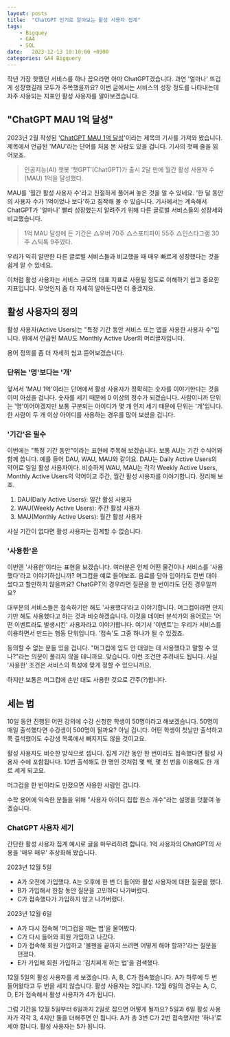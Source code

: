 ```yaml
---
layout: posts
title:  "ChatGPT 인기로 알아보는 활성 사용자 집계"
tags: 
    - Bigquey 
    - GA4 
    - SQL
date:   2023-12-13 10:10:00 +0900
categories: GA4 Bigquery
---
```


작년 가장 핫했던 서비스를 하나 꼽으라면 아마 ChatGPT겠습니다. 과연 '얼마나' 뜨겁게 성장했길래 모두가 주목했을까요? 이번 글에서는 서비스의 성장 정도를 나타내는데 자주 사용되는 지표인 활성 사용자를 알아보겠습니다.

## "ChatGPT MAU 1억 달성"

2023년 2월 작성된 '[ChatGPT MAU 1억 달성](https://www.donga.com/news/Inter/article/all/20230203/117724098/1)'이라는 제목의 기사를 가져와 봤습니다. 제목에서 언급된 'MAU'라는 단어를 처음 본 사람도 있을 겁니다. 기사의 첫째 줄을 읽어보죠.

> 인공지능(AI) 챗봇 ‘챗GPT’(ChatGPT)가 출시 2달 만에 월간 활성 사용자 수(MAU) 1억을 달성했다. 

MAU를 '월간 활성 사용자 수'라고 친절하게 풀어써 놓은 것을 알 수 있네요. '한 달 동안의 사용자 수가 1억이었나 보다'하고 짐작해 볼 수 있습니다. 기사에서는 계속해서 ChatGPT가 '얼마나' 빨리 성장했는지 알려주기 위해 다른 글로벌 서비스들의 성장세와 비교했습니다.

> 1억 MAU 달성에 든 기간은 △우버 70주 △스포티파이 55주 △인스타그램 30주 △틱톡 9주였다.

우리가 익히 알만한 다른 글로벌 서비스들과 비교했을 때 매우 빠르게 성장했다는 것을 쉽게 알 수 있네요.

이처럼 활성 사용자는 서비스 규모의 대표 지표로 사용될 정도로 이해하기 쉽고 중요한 지표입니다. 무엇인지 좀 더 자세히 알아둔다면 더 좋겠지요.

## 활성 사용자의 정의

활성 사용자(Active Users)는 "특정 기간 동안 서비스 또는 앱을 사용한 사용자 수"입니다. 위에서 언급된 MAU도 Monthly Active User의 머리글자입니다.

용어 정의를 좀 더 자세히 씹고 뜯어보겠습니다.

### 단위는 '명'보다는 '개'

앞서서 'MAU 1억'이라는 단어에서 활성 사용자가 정확히는 숫자를 이야기한다는 것을 이미 아셨을 겁니다. 숫자를 세기 때문에 0 이상의 정수가 되겠습니다. 사람이니까 단위는 '명'이어야겠지만 보통 구분되는 아이디가 몇 개 인지 세기 때문에 단위는 '개'입니다. 한 사람이 두 개 이상 아이디를 사용하는 경우를 많이 보셨을 겁니다.

### '기간'은 필수

이번에는 "특정 기간 동안"이라는 표현에 주목해 보겠습니다. 보통 AU는 기간 수식어와 함께 씁니다. 예를 들어 DAU, WAU, MAU와 같이요. DAU는 Daily Active Users의 약어로 일일 활성 사용자이다. 비슷하게 WAU, MAU는 각각 Weekly Active Users, Monthly Active Users의 약어이고 주간, 월간 활성 사용자를 이야기합니다. 정리해 보죠.

1. DAU(Daily Active Users): 일간 활성 사용자
2. WAU(Weekly Active Users): 주간 활성 사용자
3. MAU(Monthly Active Users): 월간 활성 사용자

사실 기간이 없다면 활성 사용자는 집계할 수 없습니다.

### '사용한'은 

이번엔 '사용한'이라는 표현을 보겠습니다. 여러분은 언제 어떤 물건이나 서비스를 '사용했다'라고 이야기하십니까? 머그컵을 예로 들어보죠. 음료를 담아 입이라도 한번 대야 썼다고 할만하지 않을까요? ChatGPT의 경우라면 질문을 한 번이라도 던진 경우일까요?

대부분의 서비스들은 접속하기만 해도 '사용했다'라고 이야기합니다. 머그컵이라면 만지기만 해도 사용했다고 하는 것과 비슷하겠습니다. 이것을 데이터 분석가의 용어로는 '어떤 이벤트라도 발생시킨' 사용자라고 이야기합니다. 여기서 '이벤트'는 우리가 서비스를 이용하면서 만드는 행동 단위입니다. '접속'도 그중 하나가 될 수 있겠죠.

동의할 수 없는 분들 있을 겁니다. "머그컵에 입도 안 대었는 데 사용했다고 말할 수 있나?"라는 의문이 풀리지 않을 테니까요. 맞습니다. 이런 조건만 추려내도 됩니다. 사실 '사용한' 조건은 서비스의 특성에 맞게 정할 수 있으니까요.

하지만 보통은 머그컵에 손만 대도 사용한 것으로 간주(?)합니다.

## 세는 법

10일 동안 진행된 어떤 강의에 수강 신청한 학생이 50명이라고 해보겠습니다. 50명이 매일 출석했다면 수강생이 500명이 될까요? 아닐 겁니다. 어떤 학생이 첫날만 출석하고 쭉 결석했어도 수강생 목록에서 빠지지도 않을 것이고요.

활성 사용자도 비슷한 방식으로 셉니다. 집계 기간 동안 한 번이라도 접속했다면 활성 사용자 수에 포함됩니다. 10번 출석해도 한 명인 것처럼 몇 백, 몇 천 번을 이용해도 한 개로 세게 되고요.

머그컵을 한 번이라도 만졌으면 사용한 사람인 겁니다.

수학 용어에 익숙한 분들을 위해 "사용자 아이디 집합 원소 개수"라는 설명을 덧붙여 놓겠습니다.

### ChatGPT 사용자 세기

간단한 활성 사용자 집계 예시로 글을 마무리하려 합니다. 1억 사용자의 ChatGPT의 사용을 '매우 매우' 추상화해 봤습니다.

2023년 12월 5일 

* A가 오전에 가입했다. A는 오후에 한 번 더 들어와 활성 사용자에 대한 질문을 했다.
* B가 가입해서 한참 동안 질문을 고민하다 나가버렸다.
* C가 접속했다가 가입하지 않고 나가버렸다.

2023년 12월 6일

* A가 다시 접속해 '머그컵을 깨는 법'을 물어봤다.
* C가 다시 들어와 회원 가입하고 나갔다.
* D가 접속해 회원 가입하고 '볼펜을 끝까지 쓰려면 어떻게 해야 할까?'라는 질문을 던졌다.
* E가 가입해 회원 가입하고 '김치찌개 하는 법'을 검색했다.


12월 5일의 활성 사용자를 세 보겠습니다. A, B, C가 접속했습니다. A가 하루에 두 번 들어왔다고 두 번을 세지 않습니다. 활성 사용자는 3입니다. 12월 6일의 경우는 A, C, D, E가 접속해서 활성 사용자가 4가 됩니다.


그럼 기간을 12월 5일부터 6일까지 2일로 잡으면 어떻게 될까요? 5일과 6일 활성 사용자가 각각 3, 4지만 둘을 더해주면 안 됩니다. A가 총 3번 C가 2번 접속했지만 '하나'로 세야 합니다. 활성 사용자는 5가 됩니다.